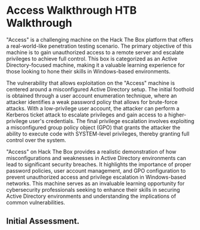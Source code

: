 # Access Walkthrough HTB Walkthrough

"Access" is a challenging machine on the Hack The Box platform that offers a real-world-like penetration testing scenario. The primary objective of this machine is to gain unauthorized access to a remote server and escalate privileges to achieve full control. This box is categorized as an Active Directory-focused machine, making it a valuable learning experience for those looking to hone their skills in Windows-based environments.

The vulnerability that allows exploitation on the "Access" machine is centered around a misconfigured Active Directory setup. The initial foothold is obtained through a user account enumeration technique, where an attacker identifies a weak password policy that allows for brute-force attacks. With a low-privilege user account, the attacker can perform a Kerberos ticket attack to escalate privileges and gain access to a higher-privilege user's credentials. The final privilege escalation involves exploiting a misconfigured group policy object (GPO) that grants the attacker the ability to execute code with SYSTEM-level privileges, thereby granting full control over the system.

"Access" on Hack The Box provides a realistic demonstration of how misconfigurations and weaknesses in Active Directory environments can lead to significant security breaches. It highlights the importance of proper password policies, user account management, and GPO configuration to prevent unauthorized access and privilege escalation in Windows-based networks. This machine serves as an invaluable learning opportunity for cybersecurity professionals seeking to enhance their skills in securing Active Directory environments and understanding the implications of common vulnerabilities.

## Initial Assessment.
